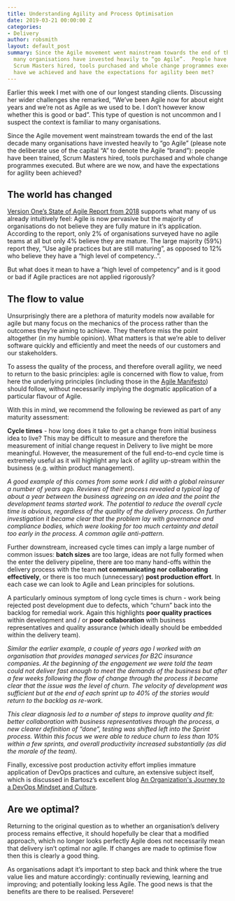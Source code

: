 ```yaml
---
title: Understanding Agility and Process Optimisation
date: 2019-03-21 00:00:00 Z
categories:
- Delivery
author: robsmith
layout: default_post
summary: Since the Agile movement went mainstream towards the end of the last decade
  many organisations have invested heavily to “go Agile”.  People have been trained,
  Scrum Masters hired, tools purchased and whole change programmes executed. But what
  have we achieved and have the expectations for agility been met?
---
```


Earlier this week I met with one of our longest standing clients. Discussing her wider challenges she remarked, “We’ve been Agile now for about eight years and we’re not as Agile as we used to be. I don’t however know whether this is good or bad”. This type of question is not uncommon and I suspect the context is familiar to many organisations.

Since the Agile movement went mainstream towards the end of the last decade many organisations have invested heavily to “go Agile” (please note the deliberate use of the capital “A” to denote the Agile “brand”): people have been trained, Scrum Masters hired, tools purchased and whole change programmes executed. But where are we now, and have the expectations for agility been achieved?

## The world has changed

[Version One’s State of Agile Report from 2018](https://explore.versionone.com/state-of-agile/versionone-12th-annual-state-of-agile-report) supports what many of us already intuitively feel:  Agile is now pervasive but the majority of organisations do not believe they are fully mature in it’s application. According to the report, only 2% of organisations surveyed have no agile teams at all but only 4% believe they are mature. The large majority (59%) report they, “Use agile practices but are still maturing”, as opposed to 12% who believe they have a “high level of competency..”.

But what does it mean to have a “high level of competency” and is it good or bad if Agile practices are not applied rigorously?

## The flow to value

Unsurprisingly there are a plethora of maturity models now available for agile but many focus on the mechanics of the process rather than the outcomes they’re aiming to achieve. They  therefore miss the point altogether (in my humble opinion). What matters is that we’re able to deliver software quickly and efficiently and meet the needs of our customers and our stakeholders.

To assess the quality of the process, and therefore overall agility, we need to return to the basic principles: agile is concerned with flow to value, from here the underlying principles (including those in the [Agile Manifesto]( https://agilemanifesto.org/ )) should follow, without necessarily implying the dogmatic application of a particular flavour of Agile.

With this in mind, we recommend the following be reviewed as part of any maturity assessment:

**Cycle times** - how long does it take to get a change from initial business idea to live? This may be difficult to measure and therefore the measurement of initial change request in Delivery to live might be more meaningful. However, the measurement of the full end-to-end cycle time is extremely useful as it will highlight any lack of agility up-stream within the business (e.g. within product management).

_A good example of this comes from some work I did with a global reinsurer a number of years ago. Reviews of their process revealed a typical lag of about a year between the business agreeing on an idea and the point the development teams started work. The potential to reduce the overall cycle time is obvious, regardless of the quality of the delivery process. On further investigation it became clear that the problem lay with governance and compliance bodies, which were looking for too much certainty and detail too early in the process. A common agile anti-pattern._

Further downstream, increased cycle times can imply a large number of common issues: **batch sizes** are too large, ideas are not fully formed when the enter the delivery pipeline, there are too many hand-offs within the delivery process with the team **not communicating nor collaborating effectively**, or there is too much (unnecessary) **post production effort**. In each case we can look to Agile and Lean principles for solutions.

A particularly ominous symptom of long cycle times is churn - work being rejected post development due to defects, which “churn” back into the backlog for remedial work. Again this highlights **poor quality practices** within development and / or **poor collaboration** with business representatives and quality assurance (which ideally should be embedded within the delivery team).

_Similar the earlier example, a couple of years ago I worked with an organisation that provides managed services for B2C insurance companies. At the beginning of the engagement we were told the team could not deliver fast enough to meet the demands of the business but after a few weeks following the flow of change through the process it became clear that the issue was the level of churn. The velocity of development was sufficient but at the end of each sprint up to 40% of the stories would return to the backlog as re-work._

_This clear diagnosis led to a number of steps to improve quality and fit: better collaboration with business representatives through the process, a new clearer definition of “done”, testing was shifted left into the Sprint process. Within this focus we were able to reduce churn to less than 10% within a few sprints, and overall productivity increased substantially (as did the morale of the team)._

Finally, excessive post production activity effort implies immature application of DevOps practices and culture, an extensive subject itself,  which is discussed in Bartosz’s excellent blog [An Organization's Journey to a DevOps Mindset and Culture](https://blog.scottlogic.com/2018/03/13/organizations-journey-to-devops-culture.html).

## Are we optimal?

Returning to the original question as to whether an organisation’s delivery process remains effective, it should hopefully be clear that a modified approach, which no longer looks perfectly Agile does not necessarily mean that delivery isn’t optimal nor agile. If changes are made to optimise flow then this is clearly a good thing.

As organisations adapt it’s important to step back and think where the true value lies and mature accordingly: continually reviewing, learning and improving; and potentially looking less Agile. The good news is that the benefits are there to be realised. Persevere!
